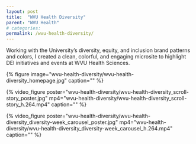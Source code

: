 ```yaml
---
layout: post
title:  "WVU Health Diversity"
parent: "WVU Health"
# categories: 
permalink: /wvu-health-diversity/
---
```


Working with the University’s diversity, equity, and inclusion brand patterns and colors, I created a clean, colorful, and engaging microsite to highlight DEI initiatives and events at WVU Health Sciences.

{% figure image="wvu-health-diversity/wvu-health-diversity_homepage.jpg" caption="" %}

{% video_figure poster="wvu-health-diversity/wvu-health-diversity_scroll-story_poster.jpg" mp4="wvu-health-diversity/wvu-health-diversity_scroll-story_h.264.mp4" caption="" %}

{% video_figure poster="wvu-health-diversity/wvu-health-diversity_diversity-week_carousel_poster.jpg" mp4="wvu-health-diversity/wvu-health-diversity_diversity-week_carousel_h.264.mp4" caption="" %}
